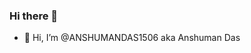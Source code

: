 ### Hi there 👋

- 👋 Hi, I’m @ANSHUMANDAS1506 aka Anshuman Das

<!--
**ANSHUMANDAS1506/ANSHUMANDAS1506** is a ✨ _special_ ✨ repository because its `README.md` (this file) appears on your GitHub profile.

Here are some ideas to get you started:

- 🔭 I’m currently working on OPEN-SOURCE projects...
- 🌱 I’m currently learning C,C++,JAVA,DSA,WEB-Dev...


[![@adanshumandas's Holopin board](https://holopin.me/adanshumandas)](https://holopin.io/@adanshumandas)
